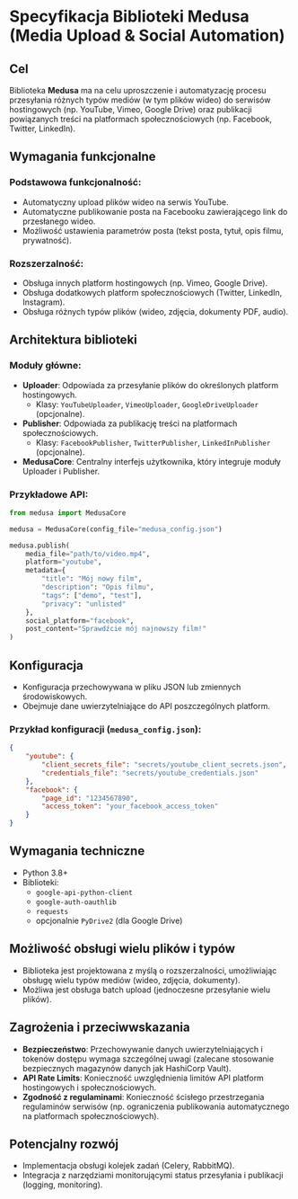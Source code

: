 # Specyfikacja Biblioteki Medusa (Media Upload & Social Automation)

## Cel

Biblioteka **Medusa** ma na celu uproszczenie i automatyzację procesu przesyłania różnych typów mediów (w tym plików wideo) do serwisów hostingowych (np. YouTube, Vimeo, Google Drive) oraz publikacji powiązanych treści na platformach społecznościowych (np. Facebook, Twitter, LinkedIn).

## Wymagania funkcjonalne

### Podstawowa funkcjonalność:

- Automatyczny upload plików wideo na serwis YouTube.
- Automatyczne publikowanie posta na Facebooku zawierającego link do przesłanego wideo.
- Możliwość ustawienia parametrów posta (tekst posta, tytuł, opis filmu, prywatność).

### Rozszerzalność:

- Obsługa innych platform hostingowych (np. Vimeo, Google Drive).
- Obsługa dodatkowych platform społecznościowych (Twitter, LinkedIn, Instagram).
- Obsługa różnych typów plików (wideo, zdjęcia, dokumenty PDF, audio).

## Architektura biblioteki

### Moduły główne:

- **Uploader**: Odpowiada za przesyłanie plików do określonych platform hostingowych.
  - Klasy: `YouTubeUploader`, `VimeoUploader`, `GoogleDriveUploader` (opcjonalne).
- **Publisher**: Odpowiada za publikację treści na platformach społecznościowych.
  - Klasy: `FacebookPublisher`, `TwitterPublisher`, `LinkedInPublisher` (opcjonalne).
- **MedusaCore**: Centralny interfejs użytkownika, który integruje moduły Uploader i Publisher.

### Przykładowe API:

```python
from medusa import MedusaCore

medusa = MedusaCore(config_file="medusa_config.json")

medusa.publish(
    media_file="path/to/video.mp4",
    platform="youtube",
    metadata={
        "title": "Mój nowy film",
        "description": "Opis filmu",
        "tags": ["demo", "test"],
        "privacy": "unlisted"
    },
    social_platform="facebook",
    post_content="Sprawdźcie mój najnowszy film!"
)
```

## Konfiguracja

- Konfiguracja przechowywana w pliku JSON lub zmiennych środowiskowych.
- Obejmuje dane uwierzytelniające do API poszczególnych platform.

### Przykład konfiguracji (`medusa_config.json`):

```json
{
    "youtube": {
        "client_secrets_file": "secrets/youtube_client_secrets.json",
        "credentials_file": "secrets/youtube_credentials.json"
    },
    "facebook": {
        "page_id": "1234567890",
        "access_token": "your_facebook_access_token"
    }
}
```

## Wymagania techniczne

- Python 3.8+
- Biblioteki:
  - `google-api-python-client`
  - `google-auth-oauthlib`
  - `requests`
  - opcjonalnie `PyDrive2` (dla Google Drive)

## Możliwość obsługi wielu plików i typów

- Biblioteka jest projektowana z myślą o rozszerzalności, umożliwiając obsługę wielu typów mediów (wideo, zdjęcia, dokumenty).
- Możliwa jest obsługa batch upload (jednoczesne przesyłanie wielu plików).

## Zagrożenia i przeciwwskazania

- **Bezpieczeństwo**: Przechowywanie danych uwierzytelniających i tokenów dostępu wymaga szczególnej uwagi (zalecane stosowanie bezpiecznych magazynów danych jak HashiCorp Vault).
- **API Rate Limits**: Konieczność uwzględnienia limitów API platform hostingowych i społecznościowych.
- **Zgodność z regulaminami**: Konieczność ścisłego przestrzegania regulaminów serwisów (np. ograniczenia publikowania automatycznego na platformach społecznościowych).

## Potencjalny rozwój

- Implementacja obsługi kolejek zadań (Celery, RabbitMQ).
- Integracja z narzędziami monitorującymi status przesyłania i publikacji (logging, monitoring).


